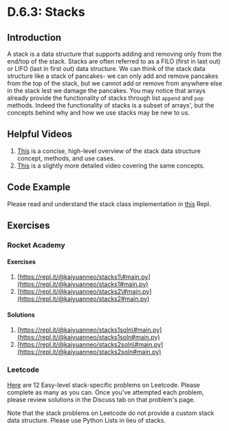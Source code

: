 # D.6.3: Stacks

## Introduction

A stack is a data structure that supports adding and removing only from the end/top of the stack. Stacks are often referred to as a FILO \(first in last out\) or LIFO \(last in first out\) data structure. We can think of the stack data structure like a stack of pancakes- we can only add and remove pancakes from the top of the stack, but we cannot add or remove from anywhere else in the stack lest we damage the pancakes. You may notice that arrays already provide the functionality of stacks through list `append` and `pop` methods. Indeed the functionality of stacks is a subset of arrays', but the concepts behind why and how we use stacks may be new to us.

## Helpful Videos

1. [This](https://www.youtube.com/watch?v=k1PX5LxFfTo) is a concise, high-level overview of the stack data structure concept, methods, and use cases.
2. [This](https://www.youtube.com/watch?v=F1F2imiOJfk) is a slightly more detailed video covering the same concepts.

## Code Example

Please read and understand the stack class implementation in [this](https://repl.it/@kaiyuanneo/stack-class-definitions#main.py) Repl.

## Exercises

### Rocket Academy

#### Exercises

1. [https://repl.it/@kaiyuanneo/stacks1\#main.py](https://repl.it/@kaiyuanneo/stacks1#main.py)
2. [https://repl.it/@kaiyuanneo/stacks2\#main.py](https://repl.it/@kaiyuanneo/stacks2#main.py)

#### Solutions

1. [https://repl.it/@kaiyuanneo/stacks1soln\#main.py](https://repl.it/@kaiyuanneo/stacks1soln#main.py)
2. [https://repl.it/@kaiyuanneo/stacks2soln\#main.py](https://repl.it/@kaiyuanneo/stacks2soln#main.py)

### Leetcode

[Here](https://leetcode.com/problemset/all/?difficulty=Easy&topicSlugs=stack) are 12 Easy-level stack-specific problems on Leetcode. Please complete as many as you can. Once you've attempted each problem, please review solutions in the Discuss tab on that problem's page.

Note that the stack problems on Leetcode do not provide a custom stack data structure. Please use Python Lists in lieu of stacks.

